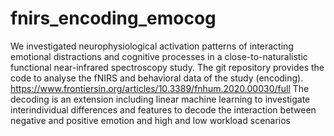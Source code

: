 # fnirs_encoding_emocog
We investigated neurophysiological activation patterns of interacting emotional distractions and cognitive processes in a close-to-naturalistic functional near-infrared spectroscopy study. The git repository provides the code to analyse the fNIRS and behavioral data of the study (encoding).
https://www.frontiersin.org/articles/10.3389/fnhum.2020.00030/full
The decoding is an extension including linear machine learning to investigate interindividual differences and features to decode the interaction between negative and positive emotion and high and low workload scenarios 
